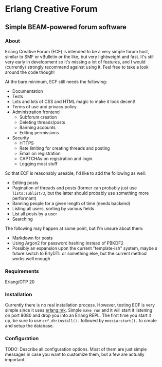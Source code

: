 # Erlang Creative Forum
## Simple BEAM-powered forum software

### About

Erlang Creative Forum (ECF) is intended to be a very simple forum host, similar
to SMF or vBulletin or the like, but very lightweight and fast. It's still very
early in development so it's missing a lot of features, and I would (currently)
strongly recommend against using it. Feel free to take a look around the code
though!

At the bare minimum, ECF still needs the following:
* Documentation
* Tests
* Lots and lots of CSS and HTML magic to make it look decent!
* Terms of use and privacy policy
* Administration frontend
    * Subforum creation
    * Deleting threads/posts
    * Banning accounts
    * Editing permissions
* Security
    * HTTPS
    * Rate limiting for creating threads and posting
    * Email on registration
    * CAPTCHAs on registration and login
    * Logging most stuff

So that ECF is reasonably useable, I'd like to add the following as well:
* Editing posts
* Pagination of threads and posts (former can probably just use `lists:sublist/3`,
but the latter should probably use something more performant)
* Banning people for a given length of time (needs backend)
* Listing all users, sorting by various fields
* List all posts by a user
* Searching

The following may happen at some point, but I'm unsure about them:
* Markdown for posts
* Using Argon2 for password hashing instead of PBKDF2
* Possibly an expansion upon the current "template-ish" system, maybe a future
switch to ErlyDTL or something else, but the current method works well enough

### Requirements
Erlang/OTP 20


### Installation
Currently there is no real installation process. However, testing ECF is very
simple since it uses [erlang.mk](https://erlang.mk). Simple `make run` and it
will start it listening on port 8080 and drop you into an Erlang REPL. The first
time you start it up, be sure to use `ecf_db:install().` followed by
`mnesia:start().` to create and setup the database.


### Configuration
TODO: Describe all configuration options. Most of them are just simple messages
in case you want to customize them, but a few are actually important.

